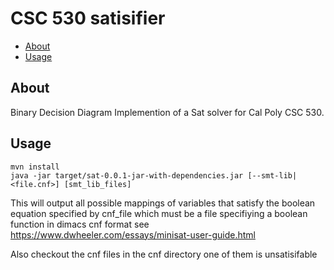 CSC 530 satisifier
================
- [About](#about)
- [Usage](#usage)

About
-----
Binary Decision Diagram Implemention of a Sat solver for Cal Poly CSC 530.

Usage
-------
```
mvn install
java -jar target/sat-0.0.1-jar-with-dependencies.jar [--smt-lib|<file.cnf>] [smt_lib_files]
```
This will output all possible mappings of variables that satisfy the boolean equation specified by cnf_file which must be a file specifiying a boolean function in dimacs cnf format  see https://www.dwheeler.com/essays/minisat-user-guide.html

Also checkout the cnf files in the cnf directory one of them is unsatisifable

